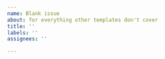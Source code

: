 ```yaml
---
name: Blank issue
about: for everything other templates don't cover
title: ''
labels: ''
assignees: ''

---
```



